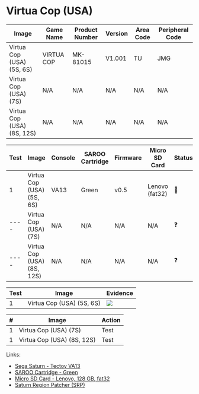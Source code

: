 # Virtua Cop (USA)

| Image                      | Game Name  | Product Number | Version | Area Code | Peripheral Code |
| -------------------------- | ---------- | -------------- | ------- | --------- | --------------- |
| Virtua Cop (USA) (5S, 6S)  | VIRTUA COP | MK-81015       | V1.001  | TU        | JMG             |
| Virtua Cop (USA) (7S)      | N/A        | N/A            | N/A     | N/A       | N/A             |
| Virtua Cop (USA) (8S, 12S) | N/A        | N/A            | N/A     | N/A       | N/A             |

| Test | Image                      | Console | SAROO Cartridge | Firmware | Micro SD Card  | Status     | Time Played |
| ---- | -------------------------- | ------- | --------------- | -------- | -------------- | ---------- | ----------- |
| 1    | Virtua Cop (USA) (5S, 6S)  | VA13    | Green           | v0.5     | Lenovo (fat32) | :100:      | 36 minutes  |
| ---- | Virtua Cop (USA) (7S)      | N/A     | N/A             | N/A      | N/A            | :question: | N/A         |
| ---- | Virtua Cop (USA) (8S, 12S) | N/A     | N/A             | N/A      | N/A            | :question: | N/A         |

| Test | Image                     | Evidence                                                                                         |
| ---- | ------------------------- | ------------------------------------------------------------------------------------------------ |
| 1    | Virtua Cop (USA) (5S, 6S) | [![](https://img.youtube.com/vi/QadqZBXWhYU/0.jpg)](https://www.youtube.com/watch?v=QadqZBXWhYU) |

| #   | Image                      | Action |
| --- | -------------------------- | ------ |
| 1   | Virtua Cop (USA) (7S)      | Test   |
| 1   | Virtua Cop (USA) (8S, 12S) | Test   |

Links:

- [Sega Saturn - Tectoy VA13](../../../../Info/Consoles/VA13/README.md)
- [SAROO Cartridge - Green](../../../../Info/Cartridges/RetroGameParadiseStore/1.32F/README.md)
- [Micro SD Card - Lenovo, 128 GB, fat32](../../../../Info/SdCards/Lenovo/128GB/fat32/README.md)
- [Saturn Region Patcher (SRP)](https://segaxtreme.net/resources/saturn-region-patcher.81/download)
